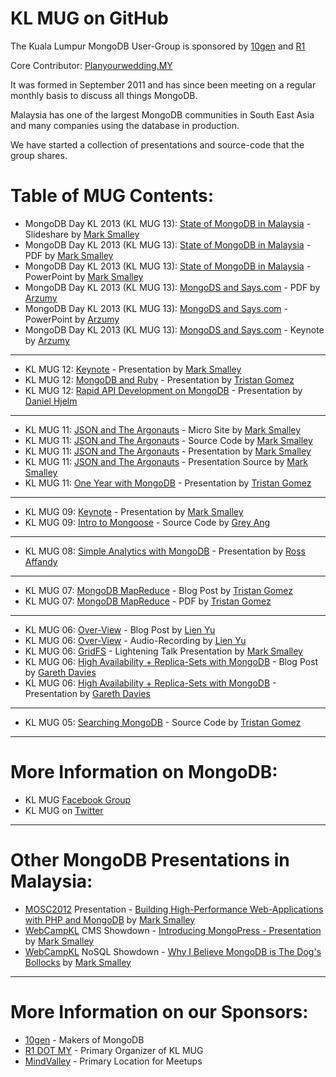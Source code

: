 # KL MUG on GitHub

The Kuala Lumpur MongoDB User-Group is sponsored by [10gen](http://10gen.com) and [R1](http://r1.my)

Core Contributor: [Planyourwedding.MY](http://www.planyourwedding.my)

It was formed in September 2011 and has since been meeting on a regular monthly basis to discuss all things MongoDB.

Malaysia has one of the largest MongoDB communities in South East Asia and many companies using the database in production.

We have started a collection of presentations and source-code that the group shares.

# Table of MUG Contents:

* MongoDB Day KL 2013 (KL MUG 13): [State of MongoDB in Malaysia](http://www.slideshare.net/marksmalley1/kl-mug13) - Slideshare by [Mark Smalley](http://twitter.com/m_smalley)
* MongoDB Day KL 2013 (KL MUG 13): [State of MongoDB in Malaysia](https://github.com/r1dotmy/klmugs/blob/master/presentations/mongo-days-2013/KL-MUG-13.pdf) - PDF by [Mark Smalley](http://twitter.com/m_smalley)
* MongoDB Day KL 2013 (KL MUG 13): [State of MongoDB in Malaysia](https://github.com/r1dotmy/klmugs/blob/master/presentations/mongo-days-2013/KL-MUG-13.pptx) - PowerPoint by [Mark Smalley](http://twitter.com/m_smalley)
* MongoDB Day KL 2013 (KL MUG 13): [MongoDS and Says.com](https://github.com/r1dotmy/klmugs/blob/master/presentations/mongo-days-2013/KL-MUG-13.pptx) - PDF by [Arzumy](http://twitter.com/arzumy)
* MongoDB Day KL 2013 (KL MUG 13): [MongoDS and Says.com](https://github.com/r1dotmy/klmugs/blob/master/presentations/mongo-days-2013/SAYS-KLMUG-March.ppt) - PowerPoint by [Arzumy](http://twitter.com/arzumy)
* MongoDB Day KL 2013 (KL MUG 13): [MongoDS and Says.com](https://github.com/r1dotmy/klmugs/blob/master/presentations/mongo-days-2013/SAYS-KLMUG-March.key) - Keynote by [Arzumy](http://twitter.com/arzumy)

-------------------------------------------------------------------------

* KL MUG 12: [Keynote](http://www.slideshare.net/marksmalley1/kl-mug12) - Presentation by [Mark Smalley](http://twitter.com/m_smalley)
* KL MUG 12: [MongoDB and Ruby](http://www.slideshare.net/parasquid1/one-year-with-mongo-db-klmug-presentation) - Presentation by [Tristan Gomez](http://twitter.com/parasquid)
* KL MUG 12: [Rapid API Development on MongoDB](http://www.slideshare.net/hjelmdaniel/rapid-api-development-on-mongo-db) - Presentation by [Daniel Hjelm](http://twitter.com/dhjelm)

-------------------------------------------------------------------------

* KL MUG 11: [JSON and The Argonauts](http://r1.my/klmug/11/) - Micro Site by [Mark Smalley](http://twitter.com/m_smalley)
* KL MUG 11: [JSON and The Argonauts](https://github.com/r1dotmy/klmugs/tree/master/source-code/klmug-11) - Source Code by [Mark Smalley](http://twitter.com/m_smalley)
* KL MUG 11: [JSON and The Argonauts](http://www.slideshare.net/marksmalley1/json-and-the-argonauts) - Presentation by [Mark Smalley](http://twitter.com/m_smalley)
* KL MUG 11: [JSON and The Argonauts](https://github.com/r1dotmy/klmugs/tree/master/presentations/klmug-11) - Presentation Source by [Mark Smalley](http://twitter.com/m_smalley)
* KL MUG 11: [One Year with MongoDB](http://www.slideshare.net/parasquid1/one-year-with-mongo-db-klmug-presentation) - Presentation by [Tristan Gomez](http://twitter.com/parasquid)

-------------------------------------------------------------------------

* KL MUG 09: [Keynote](http://www.slideshare.net/marksmalley1/kl-mug-9) - Presentation by [Mark Smalley](http://twitter.com/m_smalley)
* KL MUG 09: [Intro to Mongoose](https://github.com/conancat/klmug-mongoose) - Source Code by [Grey Ang](http://twitter.com/conancat)

-------------------------------------------------------------------------

* KL MUG 08: [Simple Analytics with MongoDB](https://github.com/r1dotmy/klmugs/raw/master/presentations/klmug-8/klmug%20presentation.ppt) - Presentation by [Ross Affandy](http://twitter.com/rossaffandy)

-------------------------------------------------------------------------

* KL MUG 07: [MongoDB MapReduce](http://plan49.com/presentations/klmug-mapreduce) - Blog Post by [Tristan Gomez](http://twitter.com/parasquid)
* KL MUG 07: [MongoDB MapReduce](http://plan49.com/attachments/klmug-mapreduce.pdf) - PDF by [Tristan Gomez](http://twitter.com/parasquid)

-------------------------------------------------------------------------

* KL MUG 06: [Over-View](http://www.joshuatly.com/kuala-lumpur-mongodb-user-group-6-notes-recording/) - Blog Post by [Lien Yu](http://twitter.com/joshualty)
* KL MUG 06: [Over-View](http://dl.dropbox.com/u/5677336/KLMUG-2012-05.mp3) - Audio-Recording by [Lien Yu](http://twitter.com/joshualty)
* KL MUG 06: [GridFS](http://www.slideshare.net/marksmalley1/serving-images-with-gridfs) - Lightening Talk Presentation by [Mark Smalley](http://twitter.com/m_smalley)
* KL MUG 06: [High Availability + Replica-Sets with MongoDB](http://www.shaolintiger.com/2012/05/07/high-availability-mongodb-replica-sets-a-how-to-kinda-tutorial/) - Blog Post by [Gareth Davies](http://twitter.com/shaolintiger)
* KL MUG 06: [High Availability + Replica-Sets with MongoDB](http://www.slideshare.net/shaolintiger/high-availabiltity-replica-sets-with-mongodb) - Presentation by [Gareth Davies](http://twitter.com/shaolintiger)

-------------------------------------------------------------------------

* KL MUG 05: [Searching MongoDB](https://www.dropbox.com/sh/njuy7onxvoft1du/loOZnsf6wp) - Source Code by [Tristan Gomez](http://twitter.com/parasquid)

-------------------------------------------------------------------------

# More Information on MongoDB:
* KL MUG [Facebook Group](https://facebook.com/groups/klmug/)
* KL MUG on [Twitter](https://twitter.com/klmug/)

-------------------------------------------------------------------------

# Other MongoDB Presentations in Malaysia:
* [MOSC2012](http://mosc.my) Presentation - [Building High-Performance Web-Applications with PHP and MongoDB](http://www.slideshare.net/r1dotmy/mosc2012-building-highperformance-webapplication-with-php-mongodb) by [Mark Smalley](http://twitter.com/m_smalley)
* [WebCampKL](http://webcamp.my) CMS Showdown - [Introducing MongoPress - Presentation](http://www.slideshare.net/marksmalley1/introducing-mongopress) by [Mark Smalley](http://twitter.com/m_smalley)
* [WebCampKL](http://webcamp.my) NoSQL Showdown - [Why I Believe MongoDB is The Dog's Bollocks](http://www.slideshare.net/marksmalley1/why-i-believe-mongodb-is-the-dogs-bollocks) by [Mark Smalley](http://twitter.com/m_smalley)

-------------------------------------------------------------------------

# More Information on our Sponsors:
* [10gen](https://10gen.com)  - Makers of MongoDB
* [R1 DOT MY](https://r1.my) - Primary Organizer of KL MUG
* [MindValley](https://mindvalley.com) - Primary Location for Meetups